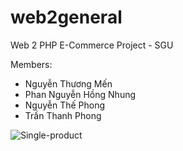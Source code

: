 # web2general
 Web 2 PHP E-Commerce Project - SGU

Members:
- Nguyễn Thương Mến
- Phan Nguyễn Hồng Nhung
- Nguyễn Thế Phong
- Trần Thanh Phong


![Single-product](https://imgur.com/gBYgKFz)
